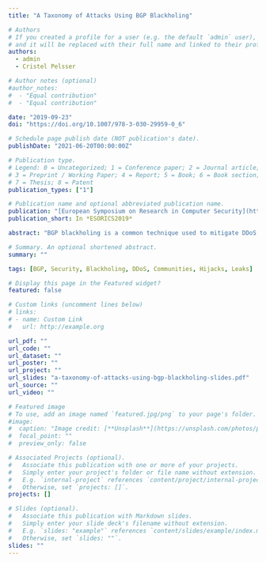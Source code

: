 ```yaml
---
title: "A Taxonomy of Attacks Using BGP Blackholing"

# Authors
# If you created a profile for a user (e.g. the default `admin` user), write the username (folder name) here
# and it will be replaced with their full name and linked to their profile.
authors:
  - admin
  - Cristel Pelsser

# Author notes (optional)
#author_notes:
#  - "Equal contribution"
#  - "Equal contribution"

date: "2019-09-23"
doi: "https://doi.org/10.1007/978-3-030-29959-0_6"

# Schedule page publish date (NOT publication's date).
publishDate: "2021-06-20T00:00:00Z"

# Publication type.
# Legend: 0 = Uncategorized; 1 = Conference paper; 2 = Journal article;
# 3 = Preprint / Working Paper; 4 = Report; 5 = Book; 6 = Book section;
# 7 = Thesis; 8 = Patent
publication_types: ["1"]

# Publication name and optional abbreviated publication name.
publication: "[European Symposium on Research in Computer Security](https://esorics2019.uni.lu) (ESORICS 2019), (pp. 107-127), Luxembourg"
publication_short: In *ESORICS2019*

abstract: "BGP blackholing is a common technique used to mitigate DDoS attacks. Generally, the victim sends in a request for traffic to the attacked IP(s) to be dropped. Unfortunately, remote parties may misuse blackholing and send requests for IPs they do not own, turning a defense technique into a new attack vector. As DDoS attacks grow in number, blackholing will only become more popular, creating a greater risk this service will be exploited. In this work, we develop a taxonomy of attacks combining hijacks with blackholing: BGP blackjacks (blackhole hijacks). We show that those attacks effectively grant more reach and stealth to the attacker than regular hijacks, and assess the usability of those attacks in various security deployments. We then find that routing security mechanisms for BGP do not provide an adequate protection against some of those attacks, and propose additional mechanisms to properly defend against or mitigate them."

# Summary. An optional shortened abstract.
summary: ""

tags: [BGP, Security, Blackholing, DDoS, Communities, Hijacks, Leaks]

# Display this page in the Featured widget?
featured: false

# Custom links (uncomment lines below)
# links:
# - name: Custom Link
#   url: http://example.org

url_pdf: ""
url_code: ""
url_dataset: ""
url_poster: ""
url_project: ""
url_slides: "a-taxonomy-of-attacks-using-bgp-blackholing-slides.pdf"
url_source: ""
url_video: ""

# Featured image
# To use, add an image named `featured.jpg/png` to your page's folder.
#image:
#  caption: "Image credit: [**Unsplash**](https://unsplash.com/photos/pLCdAaMFLTE)"
#  focal_point: ""
#  preview_only: false

# Associated Projects (optional).
#   Associate this publication with one or more of your projects.
#   Simply enter your project's folder or file name without extension.
#   E.g. `internal-project` references `content/project/internal-project/index.md`.
#   Otherwise, set `projects: []`.
projects: []

# Slides (optional).
#   Associate this publication with Markdown slides.
#   Simply enter your slide deck's filename without extension.
#   E.g. `slides: "example"` references `content/slides/example/index.md`.
#   Otherwise, set `slides: ""`.
slides: ""
---
```


<!--
{{% callout note %}}
Click the _Cite_ button above to demo the feature to enable visitors to import publication metadata into their reference management software.
{{% /callout %}}

{{% callout note %}}
Create your slides in Markdown - click the _Slides_ button to check out the example.
{{% /callout %}}
-->
